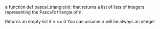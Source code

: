 a function def pascal_triangle(n): that returns a list of lists of integers representing the Pascal’s triangle of n:

Returns an empty list if n <= 0
You can assume n will be always an integer

